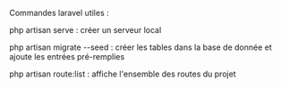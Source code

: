 <p>Commandes laravel utiles :</p>

<p>php artisan serve : créer un serveur local </p>

<p>php artisan migrate --seed : créer les tables dans la base de donnée et ajoute les entrées pré-remplies </p>
    
<p>php artisan route:list : affiche l'ensemble des routes du projet</p>
    
